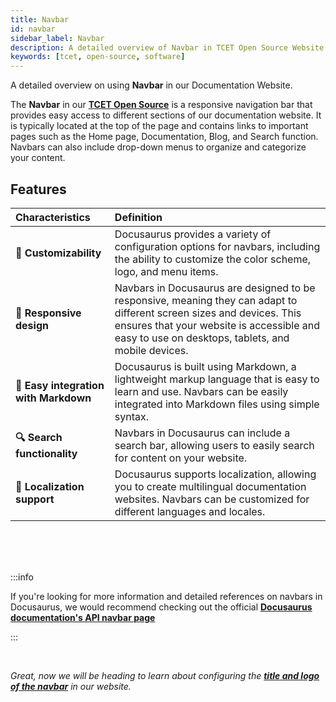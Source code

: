 ```yaml
---
title: Navbar
id: navbar
sidebar_label: Navbar
description: A detailed overview of Navbar in TCET Open Source Website
keywords: [tcet, open-source, software]
---
```


A detailed overview on using **Navbar** in our Documentation Website.

The **Navbar** in our [**TCET Open Source**](https://opensource.tcetmumbai.in/) is a responsive navigation bar that provides easy access to different sections of our documentation website. It is typically located at the top of the page and contains links to important pages such as the Home page, Documentation, Blog, and Search function. Navbars can also include drop-down menus to organize and categorize your content.

## Features

| Characteristics | Definition |
| :-- | :-- |
| <b>🛃 Customizability</b> | Docusaurus provides a variety of configuration options for navbars, including the ability to customize the color scheme, logo, and menu items. |
| <b>🧿 Responsive design</b> | Navbars in Docusaurus are designed to be responsive, meaning they can adapt to different screen sizes and devices. This ensures that your website is accessible and easy to use on desktops, tablets, and mobile devices. |
| <b>🧩 Easy integration with Markdown</b> | Docusaurus is built using Markdown, a lightweight markup language that is easy to learn and use. Navbars can be easily integrated into Markdown files using simple syntax. |
| <b>🔍 Search functionality</b> | Navbars in Docusaurus can include a search bar, allowing users to easily search for content on your website. |
| <b>📝 Localization support</b> | Docusaurus supports localization, allowing you to create multilingual documentation websites. Navbars can be customized for different languages and locales. |

<br /><br /><br />

:::info

If you're looking for more information and detailed references on navbars in Docusaurus, we would recommend checking out the official [**Docusaurus documentation's API navbar page**](https://docusaurus.io/docs/api/themes/configuration#navbar)

:::

<br />

_Great, now we will be heading to learn about configuring the [**title and logo of the navbar**](title-and-logo) in our website._
